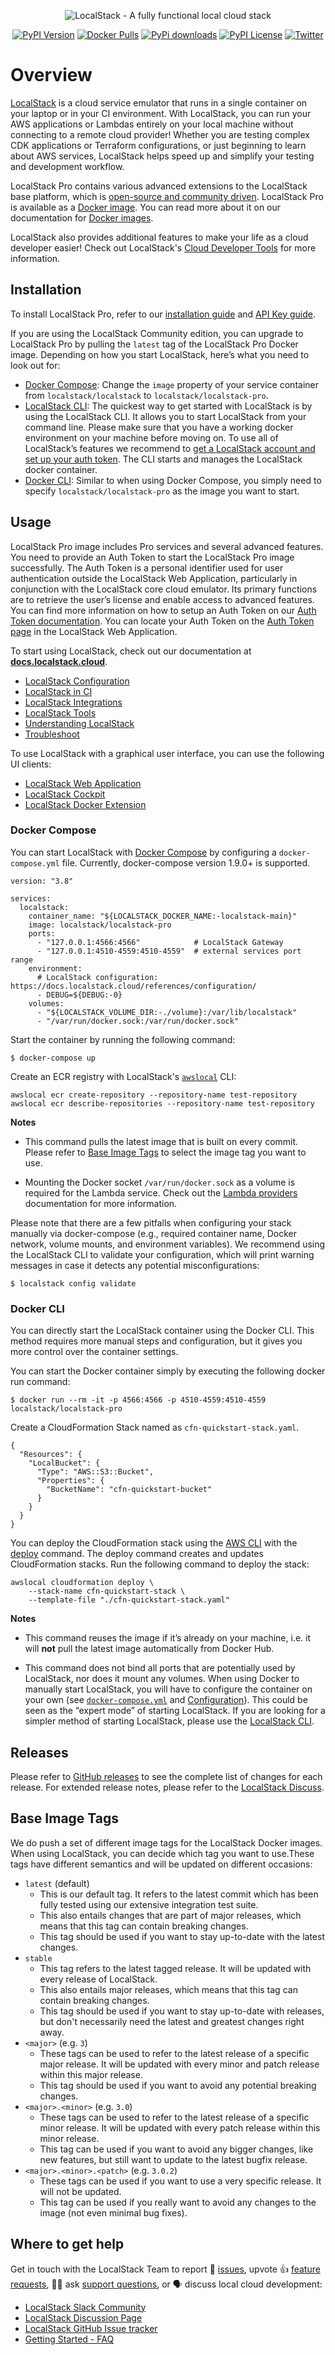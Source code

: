 <p align="center">
  <img src="https://raw.githubusercontent.com/localstack/localstack/master/docs/localstack-readme-banner.svg" alt="LocalStack - A fully functional local cloud stack">
</p>

<p align="center">
  <a href="https://pypi.org/project/localstack-ext/"><img alt="PyPI Version" src="https://img.shields.io/pypi/v/localstack-ext?color=blue"></a>
  <a href="https://hub.docker.com/r/localstack/localstack-pro"><img alt="Docker Pulls" src="https://img.shields.io/docker/pulls/localstack/localstack-pro"></a>
  <a href="https://pypi.org/project/localstack-ext"><img alt="PyPi downloads" src="https://static.pepy.tech/badge/localstack-ext"></a>
  <a href="https://img.shields.io/pypi/l/localstack-ext.svg"><img alt="PyPI License" src="https://img.shields.io/pypi/l/localstack-ext.svg"></a>
  <a href="https://twitter.com/localstack"><img alt="Twitter" src="https://img.shields.io/twitter/url/http/shields.io.svg?style=social"></a>
</p>

# Overview

[LocalStack](https://localstack.cloud) is a cloud service emulator that runs in a single container on your laptop or in your CI environment. With LocalStack, you can run your AWS applications or Lambdas entirely on your local machine without connecting to a remote cloud provider! Whether you are testing complex CDK applications or Terraform configurations, or just beginning to learn about AWS services, LocalStack helps speed up and simplify your testing and development workflow.

LocalStack Pro contains various advanced extensions to the LocalStack base platform, which is [open-source and community driven](https://github.com/localstack/localstack). LocalStack Pro is available as a [Docker image](https://hub.docker.com/r/localstack/localstack-pro). You can read more about it on our documentation for [Docker images](https://docs.localstack.cloud/references/docker-images/#localstack-pro-image).

LocalStack also provides additional features to make your life as a cloud developer easier! Check out LocalStack's [Cloud Developer Tools](https://docs.localstack.cloud/user-guide/tools/) for more information.

## Installation

To install LocalStack Pro, refer to our [installation guide](https://docs.localstack.cloud/getting-started/installation/) and [API Key guide](https://docs.localstack.cloud/getting-started/api-key/).

If you are using the LocalStack Community edition, you can upgrade to LocalStack Pro by pulling the `latest` tag of the LocalStack Pro Docker image. Depending on how you start LocalStack, here’s what you need to look out for:

-   [Docker Compose](https://github.com/localstack/localstack/blob/master/docker-compose-pro.yml): Change the `image` property of your service container from `localstack/localstack`  to  `localstack/localstack-pro`.
-   [LocalStack CLI](https://docs.localstack.cloud/getting-started/installation/#localstack-cli): The quickest way to get started with LocalStack is by using the LocalStack CLI. It allows you to start LocalStack from your command line. Please make sure that you have a working docker environment on your machine before moving on. To use all of LocalStack’s features we recommend to [get a LocalStack account and set up your auth token](https://docs.localstack.cloud/getting-started/auth-token/). The CLI starts and manages the LocalStack docker container.
-   [Docker CLI](https://docs.localstack.cloud/getting-started/api-key/#starting-localstack-via-docker): Similar to when using Docker Compose, you simply need to specify `localstack/localstack-pro` as the image you want to start.

## Usage

LocalStack Pro image includes Pro services and several advanced features. You need to provide an Auth Token to start the LocalStack Pro image successfully. The Auth Token is a personal identifier used for user authentication outside the LocalStack Web Application, particularly in conjunction with the LocalStack core cloud emulator. Its primary functions are to retrieve the user’s license and enable access to advanced features. You can find more information on how to setup an Auth Token on our [Auth Token documentation](https://docs.localstack.cloud/getting-started/auth-token/). You can locate your Auth Token on the [Auth Token page](https://app.localstack.cloud/workspace/auth-token) in the LocalStack Web Application.

To start using LocalStack, check out our documentation at [**docs.localstack.cloud**](https://docs.localstack.cloud).

- [LocalStack Configuration](https://docs.localstack.cloud/references/configuration/)
- [LocalStack in CI](https://docs.localstack.cloud/user-guide/ci/)
- [LocalStack Integrations](https://docs.localstack.cloud/user-guide/integrations/)
- [LocalStack Tools](https://docs.localstack.cloud/user-guide/tools/)
- [Understanding LocalStack](https://docs.localstack.cloud/references/)
- [Troubleshoot](doc/troubleshoot/README.md)

To use LocalStack with a graphical user interface, you can use the following UI clients:

- [LocalStack Web Application](https://app.localstack.cloud/)
- [LocalStack Cockpit](https://localstack.cloud/products/cockpit/)
- [LocalStack Docker Extension](https://docs.localstack.cloud/user-guide/tools/localstack-docker-extension/)

### Docker Compose

You can start LocalStack with [Docker Compose](https://docs.docker.com/compose/) by configuring a `docker-compose.yml` file. Currently, docker-compose version 1.9.0+ is supported.

```
version: "3.8"

services:
  localstack:
    container_name: "${LOCALSTACK_DOCKER_NAME:-localstack-main}"
    image: localstack/localstack-pro
    ports:
      - "127.0.0.1:4566:4566"            # LocalStack Gateway
      - "127.0.0.1:4510-4559:4510-4559"  # external services port range
    environment:
      # LocalStack configuration: https://docs.localstack.cloud/references/configuration/
      - DEBUG=${DEBUG:-0}
    volumes:
      - "${LOCALSTACK_VOLUME_DIR:-./volume}:/var/lib/localstack"
      - "/var/run/docker.sock:/var/run/docker.sock"
```

Start the container by running the following command:

```console
$ docker-compose up
```

Create an ECR registry with LocalStack's [`awslocal`](https://docs.localstack.cloud/user-guide/integrations/aws-cli/#localstack-aws-cli-awslocal) CLI:

```
awslocal ecr create-repository --repository-name test-repository
awslocal ecr describe-repositories --repository-name test-repository
```

**Notes**

- This command pulls the latest image that is built on every commit. Please refer to [Base Image Tags](#base-image-tags) to select the image tag you want to use.

- Mounting the Docker socket `/var/run/docker.sock` as a volume is required for the Lambda service. Check out the [Lambda providers](https://docs.localstack.cloud/user-guide/aws/lambda/) documentation for more information.

Please note that there are a few pitfalls when configuring your stack manually via docker-compose (e.g., required container name, Docker network, volume mounts, and environment variables). We recommend using the LocalStack CLI to validate your configuration, which will print warning messages in case it detects any potential misconfigurations:

```console
$ localstack config validate
```


### Docker CLI

You can directly start the LocalStack container using the Docker CLI. This method requires more manual steps and configuration, but it gives you more control over the container settings.

You can start the Docker container simply by executing the following docker run command:

```console
$ docker run --rm -it -p 4566:4566 -p 4510-4559:4510-4559 localstack/localstack-pro
```

Create a CloudFormation Stack named as `cfn-quickstart-stack.yaml`.

```
{
  "Resources": {
    "LocalBucket": {
      "Type": "AWS::S3::Bucket",
      "Properties": {
        "BucketName": "cfn-quickstart-bucket"
      }
    }
  }
}
```

You can deploy the CloudFormation stack using the [AWS CLI](https://docs.localstack.cloud/user-guide/integrations/aws-cli/#localstack-aws-cli-awslocal) with the [deploy](https://docs.aws.amazon.com/cli/latest/reference/cloudformation/deploy/) command. The deploy command creates and updates CloudFormation stacks. Run the following command to deploy the stack:

```
awslocal cloudformation deploy \
    --stack-name cfn-quickstart-stack \
    --template-file "./cfn-quickstart-stack.yaml"
```

**Notes**

- This command reuses the image if it’s already on your machine, i.e. it will **not** pull the latest image automatically from Docker Hub.

- This command does not bind all ports that are potentially used by LocalStack, nor does it mount any volumes. When using Docker to manually start LocalStack, you will have to configure the container on your own (see [`docker-compose.yml`](https://github.com/localstack/localstack/blob/master/docker-compose.yml) and [Configuration](https://docs.localstack.cloud/references/configuration/)). This could be seen as the “expert mode” of starting LocalStack. If you are looking for a simpler method of starting LocalStack, please use the [LocalStack CLI](https://docs.localstack.cloud/getting-started/installation/#localstack-cli).


## Releases

Please refer to [GitHub releases](https://github.com/localstack/localstack/releases) to see the complete list of changes for each release. For extended release notes, please refer to the [LocalStack Discuss](https://discuss.localstack.cloud).


## Base Image Tags

We do push a set of different image tags for the LocalStack Docker images. When using LocalStack, you can decide which tag you want to use.These tags have different semantics and will be updated on different occasions:

- `latest` (default)
  - This is our default tag.
    It refers to the latest commit which has been fully tested using our extensive integration test suite.
  - This also entails changes that are part of major releases, which means that this tag can contain breaking changes.
  - This tag should be used if you want to stay up-to-date with the latest changes.
- `stable`
  - This tag refers to the latest tagged release.
    It will be updated with every release of LocalStack.
  - This also entails major releases, which means that this tag can contain breaking changes.
  - This tag should be used if you want to stay up-to-date with releases, but don't necessarily need the latest and greatest changes right away.
- `<major>` (e.g. `3`)
  - These tags can be used to refer to the latest release of a specific major release.
    It will be updated with every minor and patch release within this major release.
  - This tag should be used if you want to avoid any potential breaking changes.
- `<major>.<minor>` (e.g. `3.0`)
  - These tags can be used to refer to the latest release of a specific minor release.
    It will be updated with every patch release within this minor release.
  - This tag can be used if you want to avoid any bigger changes, like new features, but still want to update to the latest bugfix release.
- `<major>.<minor>.<patch>` (e.g. `3.0.2`)
  - These tags can be used if you want to use a very specific release.
    It will not be updated.
  - This tag can be used if you really want to avoid any changes to the image (not even minimal bug fixes).

## Where to get help

Get in touch with the LocalStack Team to report 🐞 [issues](https://github.com/localstack/localstack/issues/new/choose), upvote 👍 [feature requests](https://github.com/localstack/localstack/issues?q=is%3Aissue+is%3Aopen+sort%3Areactions-%2B1-desc+), 🙋🏽 ask [support questions](https://docs.localstack.cloud/getting-started/help-and-support/), or 🗣️ discuss local cloud development:

- [LocalStack Slack Community](https://localstack.cloud/contact/)
- [LocalStack Discussion Page](https://discuss.localstack.cloud/)
- [LocalStack GitHub Issue tracker](https://github.com/localstack/localstack/issues)
- [Getting Started - FAQ](https://docs.localstack.cloud/getting-started/faq/)
